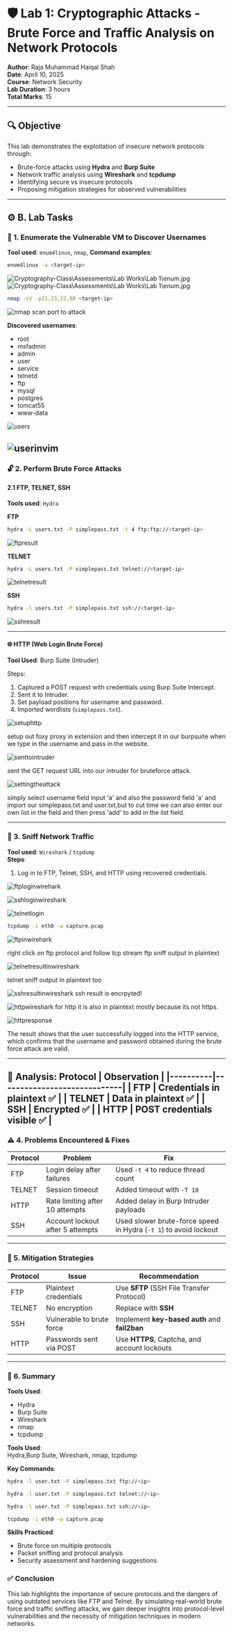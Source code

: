 
# 🛡️ Lab 1: Cryptographic Attacks - Brute Force and Traffic Analysis on Network Protocols

**Author**: Raja Muhammad Haiqal Shah  
**Date**: April 10, 2025  
**Course**: Network Security  
**Lab Duration**: 3 hours  
**Total Marks**: 15  

---

## 🔍 Objective

This lab demonstrates the exploitation of insecure network protocols through:

- Brute-force attacks using **Hydra** and **Burp Suite**
- Network traffic analysis using **Wireshark** and **tcpdump**
- Identifying secure vs insecure protocols
- Proposing mitigation strategies for observed vulnerabilities

---

## ⚙️ B. Lab Tasks

### 🔎 1. Enumerate the Vulnerable VM to Discover Usernames

**Tool used**: `enum4linux`, `nmap`, 
**Command examples**:

```bash
enum4linux -a <target-ip>
```
![Cryptography-Class\Assessments\Lab Works\Lab 1\enum.jpg](/Cryptography-Class/Assessments/Lab%20Works/Lab%201/screenshots/enumcommand.jpg)
![Cryptography-Class\Assessments\Lab Works\Lab 1\enum.jpg](/Cryptography-Class/Assessments/Lab%20Works/Lab%201/screenshots/enum.jpg)

```bash
nmap -sV -p21,23,22,80 <target-ip>
```
![nmap scan port to attack](/Cryptography-Class/Assessments/Lab%20Works/Lab%201/screenshots/nmapscan.jpg)

**Discovered usernames**:
- root
- msfadmin
- admin
- user
- service
- telnetd
- ftp
- mysql
- postgres
- tomcat55
- www-data
  
![users](/Cryptography-Class/Assessments/Lab%20Works/Lab%201/screenshots/vimusers.jpg)

![userinvim](/Cryptography-Class/Assessments/Lab%20Works/userinvim.png)
---

### 🔓 2. Perform Brute Force Attacks
#### 2.1 FTP, TELNET, SSH  
**Tools used**: `Hydra`

**FTP**
```bash
hydra -L users.txt -P simplepass.txt -t 4 ftp:ftp://<target-ip> 
```
![ftpresult](/Cryptography-Class/Assessments/Lab%20Works/Lab%201/screenshots/ftpresult.png)

**TELNET**
```bash
hydra -L users.txt -P simplepass.txt telnet://<target-ip>
```

![telnetresult](/Cryptography-Class/Assessments/Lab%20Works/Lab%201/screenshots/telnetresult.png)

**SSH**
```bash
hydra -l users.txt -P simplepass.txt ssh://<target-ip>
```

![sshresult](/Cryptography-Class/Assessments/Lab%20Works/Lab%201/screenshots/sshresult.png)

---

#### 🌐 HTTP (Web Login Brute Force)
**Tool Used**: Burp Suite (Intruder)

Steps:
1. Captured a POST request with credentials using Burp Suite Intercept.
2. Sent it to Intruder.
3. Set payload positions for username and password.
4. Imported wordlists (`simplepass.txt`).

![setuphttp](/Cryptography-Class/Assessments/Lab%20Works/Lab%201/screenshots/setupbrutefrocehttp.png)

setup out foxy proxy in extension and then intercept it in our burpsuite when we type in the username and pass in the website.

![senttointruder](/Cryptography-Class/Assessments/Lab%20Works/Lab%201/screenshots/sendtointruder.png)

sent the GET request URL into our intruder for bruteforce attack.

![settingtheattack](/Cryptography-Class/Assessments/Lab%20Works/Lab%201/screenshots/settingtheattack.png)

simply select username field input 'a' and also the password field 'a' and import our simplepass.txt and user.txt,but to cut time we can also enter our own list in the field and then press 'add' to add in the list field.

---

### 🧪 3. Sniff Network Traffic
**Tool used**: `Wireshark` / `tcpdump`  
**Steps**:
1. Log in to FTP, Telnet, SSH, and HTTP using recovered credentials.

![ftploginwirehark](/Cryptography-Class/Assessments/Lab%20Works/Lab%201/screenshots/ftploginwirehark.png)

![sshloginwireshark](/Cryptography-Class/Assessments/Lab%20Works/Lab%201/screenshots/sshloginwireshark.png)

![telnetlogin](/Cryptography-Class/Assessments/Lab%20Works/Lab%201/screenshots/telnetwiresharklogin.png)

```bash
tcpdump -i eth0 -w capture.pcap
```
![ftpinwirehark](/Cryptography-Class/Assessments/Lab%20Works/Lab%201/screenshots/ftpresultinwireshark.png)

right click on ftp protocol and follow tcp stream
ftp sniff output in plaintext

![telnetresultinwireshark](/Cryptography-Class/Assessments/Lab%20Works/Lab%201/screenshots/telnetresultinwireshark.png)

telnet sniff output in plaintext too

![sshresultinwireshark](/Cryptography-Class/Assessments/Lab%20Works/Lab%201/screenshots/sshresultinwireshark.png)
ssh result is encrpyted!

![httpwireshark](/Cryptography-Class/Assessments/Lab%20Works/Lab%201/screenshots/httpwirehark.png)
for http it is also in plaintext mostly because its not https.

![httpresponse](/Cryptography-Class/Assessments/Lab%20Works/Lab%201/httpresponse.png)

The result shows that the user successfully logged into the HTTP service, which confirms that the username and password obtained during the brute force attack are valid.

---

**🧩 Analysis**:
 Protocol | Observation                 |
|----------|-----------------------------|
| FTP      | Credentials in plaintext ✅ |
| TELNET   | Data in plaintext ✅         |
| SSH      | Encrypted ✅                 |
| HTTP     | POST credentials visible ✅  |
---

### ⚠️ 4. Problems Encountered & Fixes

| Protocol | Problem                          | Fix                                     |
|----------|----------------------------------|-----------------------------------------|
| FTP      | Login delay after failures       | Used `-t 4` to reduce thread count      |
| TELNET   | Session timeout                  | Added timeout with `-T 10`              |
| HTTP     | Rate limiting after 10 attempts  | Added delay in Burp Intruder payloads   |
| SSH      | Account lockout after 5 attempts | Used slower brute-force speed in Hydra (`-t 1`) to avoid lockout |

---

### 🔐 5. Mitigation Strategies

| Protocol | Issue                        | Recommendation                                |
|----------|------------------------------|-----------------------------------------------|
| FTP      | Plaintext credentials        | Use **SFTP** (SSH File Transfer Protocol)     |
| TELNET   | No encryption                | Replace with **SSH**                          |
| SSH      | Vulnerable to brute force    | Implement **key-based auth** and **fail2ban** |
| HTTP     | Passwords sent via POST      | Use **HTTPS**, Captcha, and account lockouts  |

---

### 📝 6. Summary

**Tools Used**:
- Hydra  
- Burp Suite  
- Wireshark  
- nmap  
- tcpdump

**Tools Used**:  
Hydra,Burp Suite, Wireshark,  nmap, tcpdump

**Key Commands**:

```bash
hydra -l user.txt -P simplepass.txt ftp://<ip>
```
```bash
hydra -l user.txt -P simplepass.txt telnet://<ip>
```
```bash
hydra -l user.txt -P simplepass.txt ssh://<ip>
```
```bash
tcpdump -i eth0 -w capture.pcap
```

**Skills Practiced**:
- Brute force on multiple protocols  
- Packet sniffing and protocol analysis  
- Security assessment and hardening suggestions

### ✅ Conclusion

This lab highlights the importance of secure protocols and the dangers of using outdated services like FTP and Telnet. By simulating real-world brute force and traffic sniffing attacks, we gain deeper insights into protocol-level vulnerabilities and the necessity of mitigation techniques in modern networks.
